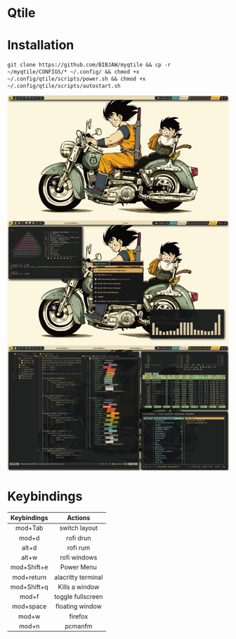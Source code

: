 # Qtile 
# Installation
```
git clone https://github.com/BIBJAW/myqtile && cp -r ~/myqtile/CONFIGS/* ~/.config/ && chmod +x ~/.config/qtile/scripts/power.sh && chmod +x ~/.config/qtile/scripts/autostart.sh
```
![Screenshot](https://github.com/BIBJAW/myqtile/blob/main/images/qtile_rice.png?raw=true)

# Keybindings
| Keybindings  |        Actions         | 
| :---:        |        :----:          |
| mod+Tab       | switch layout              |
| mod+d        | rofi drun              |
| alt+d        | rofi rum               |
| alt+w         | rofi windows           |
| mod+Shift+e   |Power Menu              |
| mod+return   | alacritty terminal     |
| mod+Shift+q   | Kills a window         |
| mod+f         | toggle fullscreen      |
| mod+space     | floating window        |
| mod+w        | firefox                |
| mod+n         | pcmanfm                |
